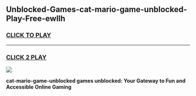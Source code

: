 
## Unblocked-Games-cat-mario-game-unblocked-Play-Free-ewllh
<h3>
<a href="https://premium76.site?title=cat-mario-game-unblocked&ref=18A1">CLICK TO PLAY</a></h3>
<hr>

<h3>
<a href="https://premium76.site?title=cat-mario-game-unblocked&ref=18A1">CLICK 2 PLAY</a>
  
</h3>

<a href="https://premium76.site?title=cat-mario-game-unblocked&ref=18A1"><img src="https://clearcache.store/games.png"></a>


**cat-mario-game-unblocked games unblocked: Your Gateway to Fun and Accessible Online Gaming**
